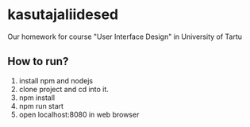 # kasutajaliidesed
Our homework for course "User Interface Design" in University of Tartu

## How to run?
1. install npm and nodejs
2. clone project and cd into it.
3. npm install
4. npm run start
5. open localhost:8080 in web browser
